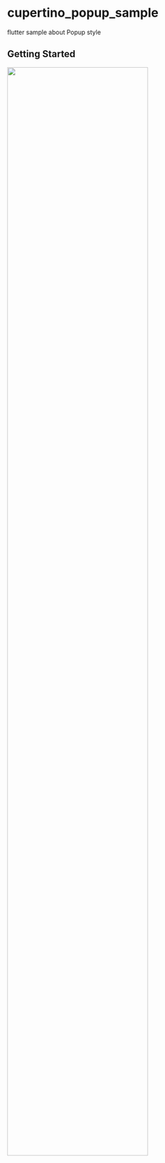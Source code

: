 # cupertino_popup_sample

flutter sample about Popup style

## Getting Started

<img width="80%" src="{![cupertino_sample_demo-_1_](https://user-images.githubusercontent.com/42435620/214329211-20cd199c-86bd-4e30-bcd8-1a8d9bb51853.gif)}"/>

